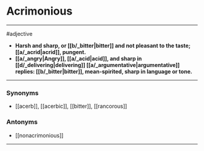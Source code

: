 # Acrimonious
---
#adjective
- **Harsh and sharp, or [[b/_bitter|bitter]] and not pleasant to the taste; [[a/_acrid|acrid]], pungent.**
- **[[a/_angry|Angry]], [[a/_acid|acid]], and sharp in [[d/_delivering|delivering]] [[a/_argumentative|argumentative]] replies: [[b/_bitter|bitter]], mean-spirited, sharp in language or tone.**
---
### Synonyms
- [[acerb]], [[acerbic]], [[bitter]], [[rancorous]]
### Antonyms
- [[nonacrimonious]]
---
